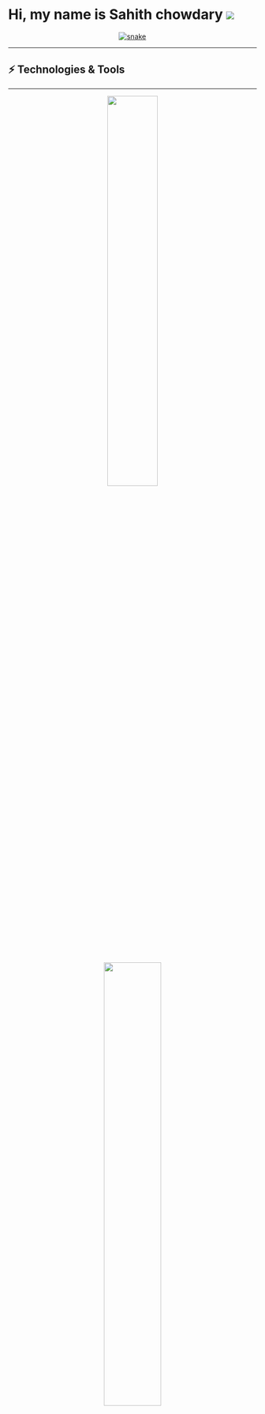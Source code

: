 # Hi, my name is Sahith chowdary  ![](https://user-images.githubusercontent.com/18350557/176309783-0785949b-9127-417c-8b55-ab5a4333674e.gif)


<div align="center">
  <a href="https://github.com/Sahith53">
  <img  src="https://github.com/Sahith53/sahith53/blob/main/grid-snake.svg"
       alt="snake" /></a>
</div>

<hr>

## ⚡ Technologies & Tools

<p align="left">
<hr>
<p align="center">
          <a href="https://github.com/Sahith53/">
          <img width="45%" hspace="10" src="https://github-readme-stats.vercel.app/api?username=Sahith53&show_icons=true&theme=gruvbox&hide_border=true" />
          <img width="48%" hspace="10" src="https://github-readme-streak-stats.herokuapp.com/?user=Sahith53&theme=gruvbox&hide_border=true" />
          </a>
       </p>

